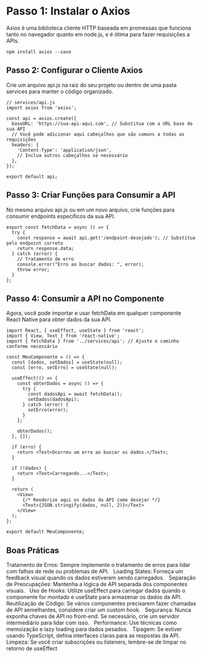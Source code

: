 # Passo 1: Instalar o Axios

Axios é uma biblioteca cliente HTTP baseada em promessas que funciona tanto no navegador quanto em node.js, e é ótima para fazer requisições a APIs.

```
npm install axios --save
```
## Passo 2: Configurar o Cliente Axios
  
Crie um arquivo api.js na raiz do seu projeto ou dentro de uma pasta services para manter o código organizado.

```
// services/api.js
import axios from 'axios';

const api = axios.create({
  baseURL: 'https://sua-api-aqui.com', // Substitua com a URL base da sua API
  // Você pode adicionar aqui cabeçalhos que são comuns a todas as requisições
  headers: {
    'Content-Type': 'application/json',
    // Inclua outros cabeçalhos se necessário
  },
});

export default api;
```

## Passo 3: Criar Funções para Consumir a API

No mesmo arquivo api.js ou em um novo arquivo, crie funções para consumir endpoints específicos da sua API.

```
export const fetchData = async () => {
  try {
    const response = await api.get('/endpoint-desejado'); // Substitua pelo endpoint correto
    return response.data;
  } catch (error) {
    // Tratamento de erro
    console.error("Erro ao buscar dados: ", error);
    throw error;
  }
};
```
## Passo 4: Consumir a API no Componente

Agora, você pode importar e usar fetchData em qualquer componente React Native para obter dados da sua API.


```
import React, { useEffect, useState } from 'react';
import { View, Text } from 'react-native';
import { fetchData } from '../services/api'; // Ajuste o caminho conforme necessário

const MeuComponente = () => {
  const [dados, setDados] = useState(null);
  const [erro, setErro] = useState(null);

  useEffect(() => {
    const obterDados = async () => {
      try {
        const dadosApi = await fetchData();
        setDados(dadosApi);
      } catch (error) {
        setErro(error);
      }
    };

    obterDados();
  }, []);

  if (erro) {
    return <Text>Ocorreu um erro ao buscar os dados.</Text>;
  }

  if (!dados) {
    return <Text>Carregando...</Text>;
  }

  return (
    <View>
      {/* Renderize aqui os dados da API como desejar */}
      <Text>{JSON.stringify(dados, null, 2)}</Text>
    </View>
  );
};

export default MeuComponente;
```

## Boas Práticas
Tratamento de Erros: Sempre implemente o tratamento de erros para lidar com falhas de rede ou problemas de API.
&nbsp;
Loading States: Forneça um feedback visual quando os dados estiverem sendo carregados.
&nbsp;
Separação de Preocupações: Mantenha a lógica de API separada dos componentes visuais.
&nbsp;
Uso de Hooks: Utilize useEffect para carregar dados quando o componente for montado e useState para armazenar os dados da API.
&nbsp;
Reutilização de Código: Se vários componentes precisarem fazer chamadas de API semelhantes, considere criar um custom hook.
&nbsp;
Segurança: Nunca exponha chaves de API no front-end. Se necessário, crie um servidor intermediário para lidar com isso.
&nbsp;
Performance: Use técnicas como memoização e lazy loading para dados pesados.
&nbsp;
Tipagem: Se estiver usando TypeScript, defina interfaces claras para as respostas da API.
&nbsp;
Limpeza: Se você criar subscrições ou listeners, lembre-se de limpar no retorno de useEffect
